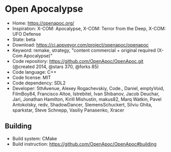 # Open Apocalypse

- Home: https://openapoc.org/
- Inspiration: X-COM: Apocalypse, X-COM: Terror from the Deep, X-COM: UFO Defense
- State: beta
- Download: https://ci.appveyor.com/project/openapoc/openapoc
- Keyword: remake, strategy, "content commercial + original required (X-Com Apocalypse)"
- Code repository: https://github.com/OpenApoc/OpenApoc.git (@created 2014, @stars 370, @forks 85)
- Code language: C++
- Code license: MIT
- Code dependency: SDL2
- Developer: 5thAvenue, Alexey Rogachevskiy, Code., Daniel, emptyVoid, FilmBoy84, Francisco Altoe, Istrebitel, Ivan Shibanov, Jacob Deuchar, Jari, Jonathan Hamilton, Kirill Mishustin, makus82, Marq Watkin, Pavel Antokolsky, redv, ShadowDancer, SiemensSchuckert, Silviu Ghita, sparkstar, Steve Schnepp, Vasiliy Panasenko, Xracer

## Building

- Build system: CMake
- Build instruction: https://github.com/OpenApoc/OpenApoc#building
